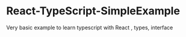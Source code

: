 # React-TypeScript-SimpleExample
Very basic example to learn typescript with React , types, interface
